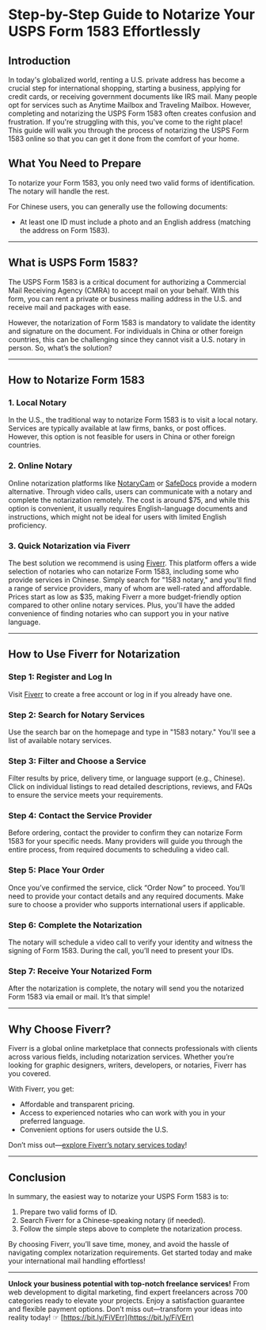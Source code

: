 # Step-by-Step Guide to Notarize Your USPS Form 1583 Effortlessly

## Introduction

In today's globalized world, renting a U.S. private address has become a crucial step for international shopping, starting a business, applying for credit cards, or receiving government documents like IRS mail. Many people opt for services such as Anytime Mailbox and Traveling Mailbox. However, completing and notarizing the USPS Form 1583 often creates confusion and frustration. If you're struggling with this, you've come to the right place! This guide will walk you through the process of notarizing the USPS Form 1583 online so that you can get it done from the comfort of your home.

## What You Need to Prepare

To notarize your Form 1583, you only need two valid forms of identification. The notary will handle the rest.

For Chinese users, you can generally use the following documents:
- At least one ID must include a photo and an English address (matching the address on Form 1583).

---

## What is USPS Form 1583?

The USPS Form 1583 is a critical document for authorizing a Commercial Mail Receiving Agency (CMRA) to accept mail on your behalf. With this form, you can rent a private or business mailing address in the U.S. and receive mail and packages with ease.

However, the notarization of Form 1583 is mandatory to validate the identity and signature on the document. For individuals in China or other foreign countries, this can be challenging since they cannot visit a U.S. notary in person. So, what’s the solution?

---

## How to Notarize Form 1583

### 1. Local Notary
In the U.S., the traditional way to notarize Form 1583 is to visit a local notary. Services are typically available at law firms, banks, or post offices. However, this option is not feasible for users in China or other foreign countries.

### 2. Online Notary
Online notarization platforms like [NotaryCam](https://notarycam.com) or [SafeDocs](https://safedocs.com) provide a modern alternative. Through video calls, users can communicate with a notary and complete the notarization remotely. The cost is around $75, and while this option is convenient, it usually requires English-language documents and instructions, which might not be ideal for users with limited English proficiency.

### 3. **Quick Notarization via Fiverr**
The best solution we recommend is using [Fiverr](https://bit.ly/FiVErr). This platform offers a wide selection of notaries who can notarize Form 1583, including some who provide services in Chinese. Simply search for "1583 notary," and you'll find a range of service providers, many of whom are well-rated and affordable. Prices start as low as $35, making Fiverr a more budget-friendly option compared to other online notary services. Plus, you'll have the added convenience of finding notaries who can support you in your native language.

---

## How to Use Fiverr for Notarization

### Step 1: Register and Log In
Visit [Fiverr](https://bit.ly/FiVErr) to create a free account or log in if you already have one.

### Step 2: Search for Notary Services
Use the search bar on the homepage and type in "1583 notary." You'll see a list of available notary services.

### Step 3: Filter and Choose a Service
Filter results by price, delivery time, or language support (e.g., Chinese). Click on individual listings to read detailed descriptions, reviews, and FAQs to ensure the service meets your requirements.

### Step 4: Contact the Service Provider
Before ordering, contact the provider to confirm they can notarize Form 1583 for your specific needs. Many providers will guide you through the entire process, from required documents to scheduling a video call.

### Step 5: Place Your Order
Once you’ve confirmed the service, click “Order Now” to proceed. You’ll need to provide your contact details and any required documents. Make sure to choose a provider who supports international users if applicable.

### Step 6: Complete the Notarization
The notary will schedule a video call to verify your identity and witness the signing of Form 1583. During the call, you’ll need to present your IDs.

### Step 7: Receive Your Notarized Form
After the notarization is complete, the notary will send you the notarized Form 1583 via email or mail. It’s that simple!

---

## Why Choose Fiverr?

Fiverr is a global online marketplace that connects professionals with clients across various fields, including notarization services. Whether you’re looking for graphic designers, writers, developers, or notaries, Fiverr has you covered.

With Fiverr, you get:
- Affordable and transparent pricing.
- Access to experienced notaries who can work with you in your preferred language.
- Convenient options for users outside the U.S.

Don’t miss out—[explore Fiverr’s notary services today](https://bit.ly/FiVErr)!

---

## Conclusion

In summary, the easiest way to notarize your USPS Form 1583 is to:
1. Prepare two valid forms of ID.
2. Search Fiverr for a Chinese-speaking notary (if needed).
3. Follow the simple steps above to complete the notarization process.

By choosing Fiverr, you’ll save time, money, and avoid the hassle of navigating complex notarization requirements. Get started today and make your international mail handling effortless!

---

**Unlock your business potential with top-notch freelance services!** From web development to digital marketing, find expert freelancers across 700 categories ready to elevate your projects. Enjoy a satisfaction guarantee and flexible payment options. Don’t miss out—transform your ideas into reality today! ☞ [https://bit.ly/FiVErr](https://bit.ly/FiVErr)
